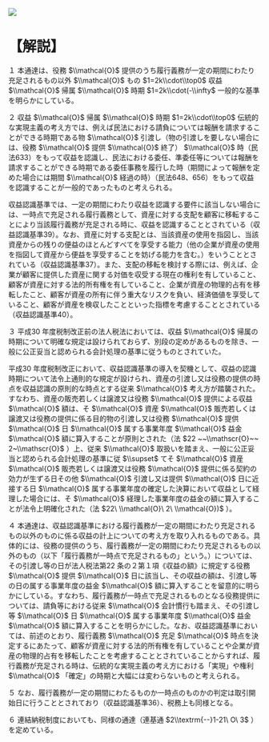 ![](https://www.nta.go.jp/tmp/4c120a96-eb02-4c00-90fe-31fa9541f1d2/images/d3aa0a628f2b921bcd7e560ef723e8d71482585285f5d76c48b35092efbcb03a.jpg)

# 【解説】

１ 本通達は、役務 $\\mathcal{O}$ 提供のうち履行義務が一定の期間にわたり充足されるもの以外 $\\mathcal{O}$ もの $1=2k\\cdot\\top0$ 収益 $\\mathcal{O}$ 帰属 $\\mathcal{O}$ 時期 $1=2k\\cdot(-\\infty$ 一般的な基準を明らかにしている。

２ 収益 $\\mathcal{O}$ 帰属 $\\mathcal{O}$ 時期 $1=2k\\cdot\\top0$ 伝統的な実現主義の考え方では、例えば民法における請負については報酬を請求することができる時期である物 $\\mathcal{O}$ 引渡し（物の引渡しを要しない場合には、役務 $\\mathcal{O}$ 提供 $\\mathcal{O}$ 終了） $\\mathcal{O}$ 時（民法633）をもって収益を認識し、民法における委任、準委任等については報酬を請求することができる時期である委任事務を履行した時（期間によって報酬を定めた場合には期間 $\\mathcal{O}$ 経過の時）（民法648、656）をもって収益を認識することが一般的であったものと考えられる。

収益認識基準では、一定の期間にわたり収益を認識する要件に該当しない場合には、一時点で充足される履行義務として、資産に対する支配を顧客に移転することにより当該履行義務が充足される時に、収益を認識することとされている（収益認識基準39）。なお、資産に対する支配とは、当該資産の使用を指図し、当該資産からの残りの便益のほとんどすべてを享受する能力（他の企業が資産の使用を指図して資産から便益を享受することを妨げる能力を含む。）をいうこととされている（収益認識基準37）。また、支配の移転を検討する際には、例えば、企業が顧客に提供した資産に関する対価を収受する現在の権利を有していること、顧客が資産に対する法的所有権を有していること、企業が資産の物理的占有を移転したこと、顧客が資産の所有に伴う重大なリスクを負い、経済価値を享受していること、顧客が資産を検収したことといった指標を考慮することとされている（収益認識基準40）。

３ 平成30 年度税制改正前の法人税法においては、収益 $\\mathcal{O}$ 帰属の時期について明確な規定は設けられておらず、別段の定めがあるものを除き、一般に公正妥当と認められる会計処理の基準に従うものとされていた。

平成30 年度税制改正において、収益認識基準の導入を契機として、収益の認識時期について法令上通則的な規定が設けられ、資産の引渡し又は役務の提供の時点を収益認識の原則的な時点とする従来 $\\mathcal{O}$ 考え方が踏襲された。すなわち、資産の販売若しくは譲渡又は役務 $\\mathcal{O}$ 提供による収益 $\\mathcal{O}$ 額は、そ $\\mathcal{O}$ 資産 $\\mathcal{O}$ 販売若しくは譲渡又は役務の提供に係る目的物の引渡し又は役務 $\\mathcal{O}$ 提供 $\\mathcal{O}$ 日 $\\mathcal{O}$ 属する事業年度 $\\mathcal{O}$ 益金 $\\mathcal{O}$ 額に算入することが原則とされた（法 $22 ~~\\mathscr{O}~~ 2~\\mathscr{O}$ ）上、従来 $\\mathcal{O}$ 取扱いを踏まえ、一般に公正妥当と認められる会計処理の基準に従 $\\supset$ てそ $\\mathcal{O}$ 資産 $\\mathcal{O}$ 販売若しくは譲渡又は役務 $\\mathcal{O}$ 提供に係る契約の効力が生ずる日その他 $\\mathcal{O}$ 引渡し又は提供 $\\mathcal{O}$ 日に近接する日 $\\mathcal{O}$ 属する事業年度の確定した決算において収益として経理した場合には、そ $\\mathcal{O}$ 経理した事業年度の益金の額に算入することが法令上明確化された（法 $22\ \\mathcal{O}\ 2\ \\mathcal{O})$ ）。

４ 本通達は、収益認識基準における履行義務が一定の期間にわたり充足されるもの以外のものに係る収益の計上についての考え方を取り入れるものである。具体的には、役務の提供のうち、履行義務が一定の期間にわたり充足されるもの以外のもの（以下「履行義務が一時点で充足されるもの」という。）については、その引渡し等の日が法人税法第22 条の２第１項《収益の額》に規定する役務 $\\mathcal{O}$ 提供 $\\mathcal{O}$ 日に該当し、その収益の額は、引渡し等の日の属する事業年度の益金 $\\mathcal{O}$ 額に算入することを留意的に明らかにしている。すなわち、履行義務が一時点で充足されるものとなる役務提供については、請負等における従来 $\\mathcal{O}$ 会計慣行も踏まえ、その引渡し等 $\\mathcal{O}$ 日 $\\mathcal{O}$ 属する事業年度 $\\mathcal{O}$ 益金 $\\mathcal{O}$ 額に算入することを明らかにした。なお、収益認識基準においては、前述のとおり、履行義務 $\\mathcal{O}$ 充足 $\\mathcal{O}$ 時点を決定するにあたって、顧客が資産に対する法的所有権を有していることや企業が資産の物理的占有を移転したことを考慮することとされていることからすれば、履行義務が充足される時は、伝統的な実現主義の考え方における「実現」や権利 $\\mathcal{O}$ 「確定」の時期と大幅には変わらないものと考えられる。

５ なお、履行義務が一定の期間にわたるものか一時点のものかの判定は取引開始日に行うこととされており（収益認識基準36）、税務上も同様となる。

６ 連結納税制度においても、同様の通達（連基通 $2\\textrm{--}1-21\ O\ 3$ ）を定めている。